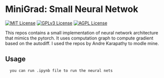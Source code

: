
# MiniGrad: Small Neural Netwok

[![MIT License](https://img.shields.io/badge/License-MIT-green.svg)](https://choosealicense.com/licenses/mit/)
[![GPLv3 License](https://img.shields.io/badge/License-GPL%20v3-yellow.svg)](https://opensource.org/licenses/)
[![AGPL License](https://img.shields.io/badge/license-AGPL-blue.svg)](http://www.gnu.org/licenses/agpl-3.0)


This repos contains a small implementation of neural network architecture that mimics the pytorch. It uses computation graph to compute gradient based on the autodiff. I used the repos by Andre Karapathy to modle mine.


## Usage

```bash
  you can run .ipynb file to run the neural nets
```
